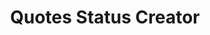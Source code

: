 ---
title: "Quotes Status Creator"
description: "Quotes lets you share quotations as status images on social media"
link: "https://github.com/VishnuSanal/Quotes"
tags: ["android", "java", "kotlin"]
---